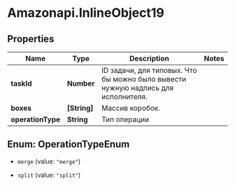 # Amazonapi.InlineObject19

## Properties

Name | Type | Description | Notes
------------ | ------------- | ------------- | -------------
**taskId** | **Number** | ID задачи, для типовых. Что бы можно было вывести нужную надпись для исполнителя. | 
**boxes** | **[String]** | Массив коробок. | 
**operationType** | **String** | Тип операции | 



## Enum: OperationTypeEnum


* `merge` (value: `"merge"`)

* `split` (value: `"split"`)





